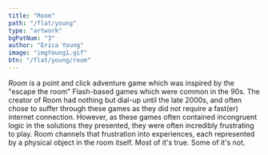 ```yaml
---
title: "Room"
path: "/flat/young"
type: "artwork"
bgPatNum: "3"
author: "Erica Young"
image: "imgYoung1.gif"
btn: "/flat/young/room"
---
```



*Room* is a point and click adventure game which was inspired by the "escape the room" Flash-based games which were common in the 90s. The creator of Room had nothing but dial-up until the late 2000s, and often chose to suffer through these games as they did not require a fast(er) internet connection. However, as these games often contained incongruent logic in the solutions they presented, they were often incredibly frustrating to play. Room channels that frustration into experiences, each represented by a physical object in the room itself. Most of it's true. Some of it's not.
